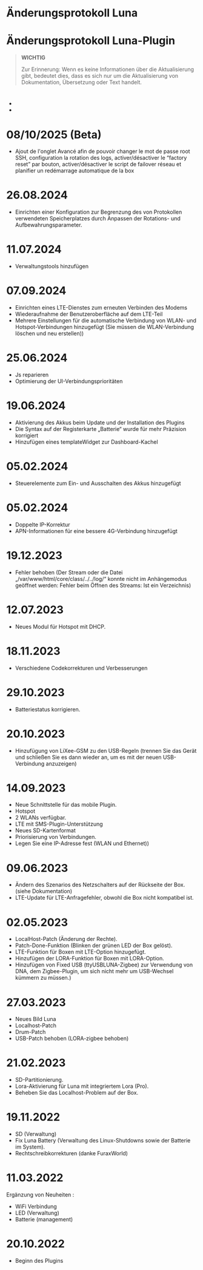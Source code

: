 # Änderungsprotokoll Luna

# Änderungsprotokoll Luna-Plugin

>**WICHTIG**
>
>Zur Erinnerung: Wenn es keine Informationen über die Aktualisierung gibt, bedeutet dies, dass es sich nur um die Aktualisierung von Dokumentation, Übersetzung oder Text handelt.

# 

- 

- 

# 08/10/2025 (Beta)

- Ajout de l'onglet Avancé afin de pouvoir changer le mot de passe root SSH, configuration la rotation des logs, activer/désactiver le “factory reset” par bouton, activer/désactiver le script de failover réseau et planifier un redémarrage automatique de la box

# 26.08.2024

- Einrichten einer Konfiguration zur Begrenzung des von Protokollen verwendeten Speicherplatzes durch Anpassen der Rotations- und Aufbewahrungsparameter. 

# 11.07.2024

- Verwaltungstools hinzufügen

# 07.09.2024

- Einrichten eines LTE-Dienstes zum erneuten Verbinden des Modems
- Wiederaufnahme der Benutzeroberfläche auf dem LTE-Teil
- Mehrere Einstellungen für die automatische Verbindung von WLAN- und Hotspot-Verbindungen hinzugefügt (Sie müssen die WLAN-Verbindung löschen und neu erstellen))

# 25.06.2024

- Js reparieren
- Optimierung der UI-Verbindungsprioritäten


# 19.06.2024

- Aktivierung des Akkus beim Update und der Installation des Plugins
- Die Syntax auf der Registerkarte „Batterie“ wurde für mehr Präzision korrigiert
- Hinzufügen eines templateWidget zur Dashboard-Kachel

# 05.02.2024

- Steuerelemente zum Ein- und Ausschalten des Akkus hinzugefügt

# 05.02.2024

- Doppelte IP-Korrektur
- APN-Informationen für eine bessere 4G-Verbindung hinzugefügt

# 19.12.2023

- Fehler behoben (Der Stream oder die Datei „/var/www/html/core/class/../../log/“ konnte nicht im Anhängemodus geöffnet werden: Fehler beim Öffnen des Streams: Ist ein Verzeichnis)

# 12.07.2023

- Neues Modul für Hotspot mit DHCP.


# 18.11.2023

- Verschiedene Codekorrekturen und Verbesserungen

# 29.10.2023

- Batteriestatus korrigieren.

# 20.10.2023

- Hinzufügung von LiXee-GSM zu den USB-Regeln (trennen Sie das Gerät und schließen Sie es dann wieder an, um es mit der neuen USB-Verbindung anzuzeigen)

# 14.09.2023

- Neue Schnittstelle für das mobile Plugin.
- Hotspot
- 2 WLANs verfügbar.
- LTE mit SMS-Plugin-Unterstützung
- Neues SD-Kartenformat
- Priorisierung von Verbindungen.
- Legen Sie eine IP-Adresse fest (WLAN und Ethernet))

# 09.06.2023

- Ändern des Szenarios des Netzschalters auf der Rückseite der Box. (siehe Dokumentation)
- LTE-Update für LTE-Anfragefehler, obwohl die Box nicht kompatibel ist.

# 02.05.2023

- LocalHost-Patch (Änderung der Rechte).
- Patch-Done-Funktion (Blinken der grünen LED der Box gelöst).
- LTE-Funktion für Boxen mit LTE-Option hinzugefügt.
- Hinzufügen der LORA-Funktion für Boxen mit LORA-Option.
- Hinzufügen von Fixed USB (ttyUSBLUNA-Zigbee) zur Verwendung von DNA, dem Zigbee-Plugin, um sich nicht mehr um USB-Wechsel kümmern zu müssen.)

# 27.03.2023

- Neues Bild Luna
- Localhost-Patch
- Drum-Patch
- USB-Patch behoben (LORA-zigbee behoben)

# 21.02.2023

- SD-Partitionierung.
- Lora-Aktivierung für Luna mit integriertem Lora (Pro).
- Beheben Sie das Localhost-Problem auf der Box.

# 19.11.2022

- SD (Verwaltung)
- Fix Luna Battery (Verwaltung des Linux-Shutdowns sowie der Batterie im System).
- Rechtschreibkorrekturen (danke FuraxWorld)

# 11.03.2022

Ergänzung von Neuheiten :

- WiFi Verbindung
- LED (Verwaltung)
- Batterie (management)

# 20.10.2022

- Beginn des Plugins
